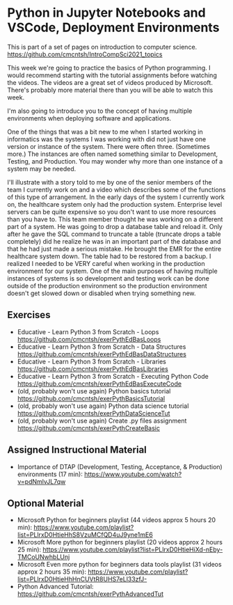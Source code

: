 # Python in Jupyter Notebooks and VSCode, Deployment Environments

This is part of a set of pages on introduction to computer science. https://github.com/cmcntsh/IntroCompSci2021_topics

This week we're going to practice the basics of Python programming. I would recommend starting with the tutorial assignments before watching the videos. The videos are a great set of videos produced by Microsoft. There's probably more material there than you will be able to watch this week.

I'm also going to introduce you to the concept of having multiple environments when deploying software and applications.

One of the things that was a bit new to me when I started working in informatics was the systems I was working with did not just have one version or instance of the system. There were often three. (Sometimes more.) The instances are often named something similar to Development, Testing, and Production. You may wonder why more than one instance of a system may be needed. 

I'll illustrate with a story told to me by one of the senior members of the team I currently work on and a video which describes some of the functions of this type of arrangement. In the early days of the system I currently work on, the healthcare system only had the production system. Enterprise level servers can be quite expensive so you don't want to use more resources than you have to. This team member thought he was working on a different part of a system. He was going to drop a database table and reload it. Only after he gave the SQL command to truncate a table (truncate drops a table completely) did he realize he was in an important part of the database and that he had just made a serious mistake. He brought the EMR for the entire healthcare system down. The table had to be restored from a backup. I realized I needed to be VERY careful when working in the production environment for our system. One of the main purposes of having multiple instances of systems is so development and testing work can be done outside of the production environment so the production environment doesn't get slowed down or disabled when trying something new.

## Exercises

* Educative - Learn Python 3 from Scratch - Loops https://github.com/cmcntsh/exerPythEdBasLoops
* Educative - Learn Python 3 from Scratch - Data Structures https://github.com/cmcntsh/exerPythEdBasDataStructures
* Educative - Learn Python 3 from Scratch - Libraries https://github.com/cmcntsh/exerPythEdBasLibraries
* Educative - Learn Python 3 from Scratch - Executing Python Code https://github.com/cmcntsh/exerPythEdBasExecuteCode
* (old, probably won't use again) Python basics tutorial https://github.com/cmcntsh/exerPythBasicsTutorial
* (old, probably won't use again) Python data science tutorial https://github.com/cmcntsh/exerPythDataScienceTut
* (old, probably won't use again) Create .py files assignment https://github.com/cmcntsh/exerPythCreateBasic

## Assigned Instructional Material

* Importance of DTAP (Development, Testing, Acceptance, & Production) environments (17 min): https://www.youtube.com/watch?v=pdNmlvJL7qw

## Optional Material

* Microsoft Python for beginners playlist (44 videos approx 5 hours 20 min): https://www.youtube.com/playlist?list=PLlrxD0HtieHhS8VzuMCfQD4uJ9yne1mE6
* Microsoft More python for beginners playlist (20 videos approx 2 hours 25 min): https://www.youtube.com/playlist?list=PLlrxD0HtieHiXd-nEby-TMCoUNwhbLUnj
* Microsoft Even more python for beginners data tools playlist (31 videos approx 2 hours 35 min): https://www.youtube.com/playlist?list=PLlrxD0HtieHhHnCUVtR8UHS7eLl33zfJ-
* Python Advanced Tutorial: https://github.com/cmcntsh/exerPythAdvancedTut
